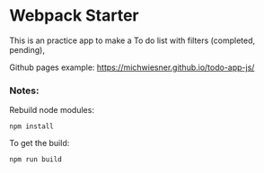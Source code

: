 # Webpack Starter

This is an practice app to make a To do list with filters (completed, pending),

Github pages example: https://michwiesner.github.io/todo-app-js/

### Notes:
Rebuild node modules:
```
npm install
```

To get the build:
```
npm run build
```
